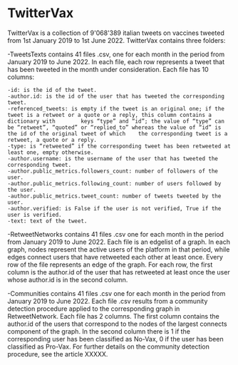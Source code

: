 # TwitterVax
TwitterVax is a collection of 9'068'389 italian tweets on vaccines tweeted from 1st January 2019 to 1st June 2022. TwitterVax contains three folders: 

-TweetsTexts contains 41 files .csv, one for each month in the period from January 2019 to June 2022. In each file, each row represents a tweet that has been tweeted in the month under consideration. Each file has 10 columns:

	-id: is the id of the tweet.
	-author.id: is the id of the user that has tweeted the corresponding tweet.
	-referenced_tweets: is empty if the tweet is an original one; if the tweet is a retweet or a quote or a reply, this column contains a dictionary with        keys “type” and “id”; the value of “type” can be “retweet”, “quoted” or “replied_to” whereas the value of “id” is the id of the original tweet of which    the corresponding tweet is a retweet, a quote or a reply. 
	-type: is “retweeted” if the corresponding tweet has been retweeted at least one, empty otherwise.
	-author.username: is the username of the user that has tweeted the corresponding tweet.
	-author.public_metrics.followers_count: number of followers of the user.
	-author.public_metrics.following_count: number of users followed by the user.
	-author.public_metrics.tweet_count: number of tweets tweeted by the user.
	-author.verified: is False if the user is not verified, True if the user is verified.
	-text: text of the tweet.

-RetweetNetworks contains 41 files .csv one for each month in the period from January 2019 to June 2022. Each file is an edgelist of a graph. In each graph, nodes represent the active users of the platform in that period, while edges connect users that have retweeted each other at least once. Every row of the file represents an edge of the graph. For each row, the first column is the author.id of the user that has retweeted at least once the user whose author.id is in the second column. 

-Communities contains 41 files .csv one for each month in the period from January 2019 to June 2022. Each file .csv results from a community detection procedure applied to the corresponding graph in RetweetNetwork. Each file has 2 columns. The first column contains the author.id of the users that correspond to the nodes of the largest connects component of the graph. In the second column there is 1 if the corresponding user has been classified as No-Vax, 0 if the user has been classified as Pro-Vax. For further details on the community detection procedure, see the article XXXXX. 

